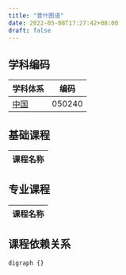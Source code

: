 ```yaml
---
title: "普什图语"
date: 2022-05-08T17:27:42+08:00
draft: false
---
```


## 学科编码
| 学科体系 | 编码 |
| ---- | ---- |
| [中国](/posts/subject_system/china) | 050240 |

## 基础课程
| 课程名称 |
| ---- |

## 专业课程
| 课程名称 |
| ---- |

## 课程依赖关系
```graphviz
digraph {}
```
